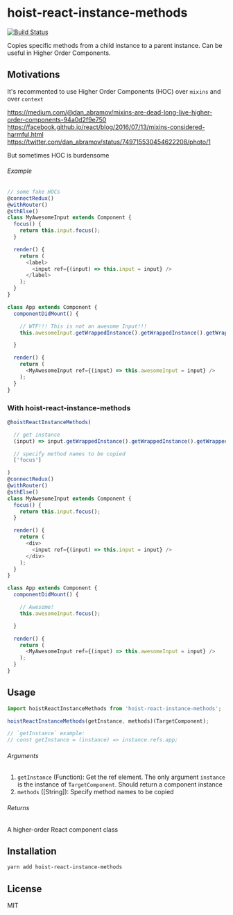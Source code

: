 # hoist-react-instance-methods

[![Build Status](https://travis-ci.org/Cap32/hoist-react-instance-methods.svg?branch=master)](https://travis-ci.org/Cap32/hoist-react-instance-methods)

Copies specific methods from a child instance to a parent instance. Can be useful in Higher Order Components.


## Motivations

It's recommented to use Higher Order Components (HOC) over `mixins` and over `context`

https://medium.com/@dan_abramov/mixins-are-dead-long-live-higher-order-components-94a0d2f9e750
https://facebook.github.io/react/blog/2016/07/13/mixins-considered-harmful.html
https://twitter.com/dan_abramov/status/749715530454622208/photo/1

But sometimes HOC is burdensome

###### Example

```js
// some fake HOCs
@connectRedux()
@withRouter()
@sthElse()
class MyAwesomeInput extends Component {
  focus() {
    return this.input.focus();
  }

  render() {
    return (
      <label>
        <input ref={(input) => this.input = input} />
      </label>
    );
  }
}

class App extends Component {
  componentDidMount() {

    // WTF!!! This is not an awesome Input!!!
    this.awesomeInput.getWrappedInstance().getWrappedInstance().getWrappedInstance().focus();

  }

  render() {
    return (
      <MyAwesomeInput ref={(input) => this.awesomeInput = input} />
    );
  }
}
```

### With hoist-react-instance-methods 

```js
@hoistReactInstanceMethods(

  // get instance
  (input) => input.getWrappedInstance().getWrappedInstance().getWrappedInstance(),

  // specify method names to be copied
  ['focus']

)
@connectRedux()
@withRouter()
@sthElse()
class MyAwesomeInput extends Component {
  focus() {
    return this.input.focus();
  }

  render() {
    return (
      <div>
        <input ref={(input) => this.input = input} />
      </div>
    );
  }
}

class App extends Component {
  componentDidMount() {

    // Awesome!
    this.awesomeInput.focus();

  }

  render() {
    return (
      <MyAwesomeInput ref={(input) => this.awesomeInput = input} />
    );
  }
}
```


## Usage

```js
import hoistReactInstanceMethods from 'hoist-react-instance-methods';

hoistReactInstanceMethods(getInstance, methods)(TargetComponent);

// `getInstance` example:
// const getInstance = (instance) => instance.refs.app;
```

###### Arguments

1. `getInstance` (Function): Get the ref element. The only argument `instance` is the instance of `TargetComponent`. Should return a component instance
2. `methods` ([String]): Specify method names to be copied


###### Returns

A higher-order React component class


## Installation

```bash
yarn add hoist-react-instance-methods
```


## License

MIT
